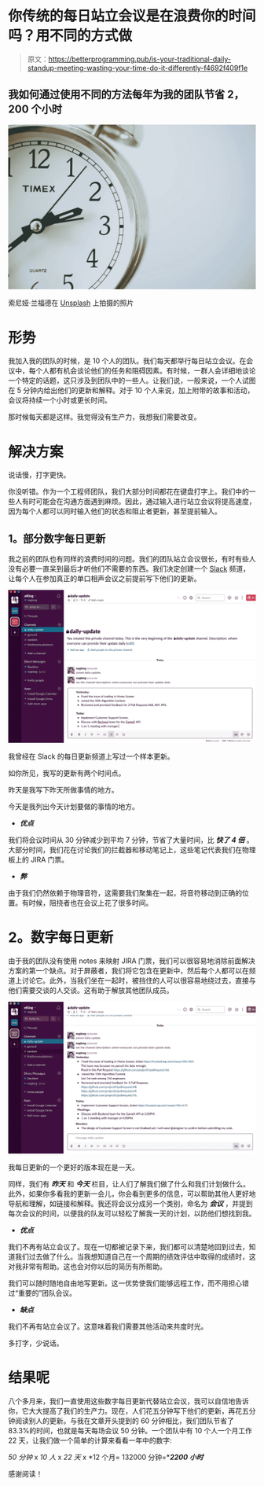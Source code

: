 # 你传统的每日站立会议是在浪费你的时间吗？用不同的方式做

> 原文：<https://betterprogramming.pub/is-your-traditional-daily-standup-meeting-wasting-your-time-do-it-differently-f4692f409f1e>

## 我如何通过使用不同的方法每年为我的团队节省 2，200 个小时

![](img/25bd33413eb79848da9d9ffea315687c.png)

索尼娅·兰福德在 [Unsplash](https://unsplash.com/s/photos/waste-time?utm_source=unsplash&utm_medium=referral&utm_content=creditCopyText) 上拍摄的照片

# 形势

我加入我的团队的时候，是 10 个人的团队。我们每天都举行每日站立会议。在会议中，每个人都有机会谈论他们的任务和阻碍因素。有时候，一群人会详细地谈论一个特定的话题，这只涉及到团队中的一些人。让我们说，一般来说，一个人试图在 5 分钟内给出他们的更新和解释。对于 10 个人来说，加上附带的故事和活动，会议将持续一个小时或更长时间。

那时候每天都是这样。我觉得没有生产力，我想我们需要改变。

# 解决方案

说话慢，打字更快。

你没听错。作为一个工程师团队，我们大部分时间都花在键盘打字上。我们中的一些人有时可能会在沟通方面遇到麻烦。因此，通过输入进行站立会议将提高速度，因为每个人都可以同时输入他们的状态和阻止者更新，甚至提前输入。

## **1。部分数字每日更新**

我之前的团队也有同样的浪费时间的问题。我们的团队站立会议很长，有时有些人没有必要一直呆到最后才听他们不需要的东西。我们决定创建一个 [Slack](https://slack.com/) 频道，让每个人在参加真正的单口相声会议之前提前写下他们的更新。

![](img/faacd4163929e73867ee32115edda4e4.png)

我曾经在 Slack 的每日更新频道上写过一个样本更新。

如你所见，我写的更新有两个时间点。

昨天是我写下昨天所做事情的地方。

今天是我列出今天计划要做的事情的地方。

*   ***优点***

我们将会议时间从 30 分钟减少到平均 7 分钟，节省了大量时间，比 ***快了 4 倍*** 。大部分时间，我们花在讨论我们的拦截器和移动笔记上，这些笔记代表我们在物理板上的 JIRA 门票。

*   ***弊***

由于我们仍然依赖于物理音符，这需要我们聚集在一起，将音符移动到正确的位置。有时候，阻挠者也在会议上花了很多时间。

# **2。数字每日更新**

由于我的团队没有使用 notes 来映射 JIRA 门票，我们可以很容易地消除前面解决方案的第一个缺点。对于屏蔽者，我们将它包含在更新中，然后每个人都可以在频道上讨论它。此外，当我们坐在一起时，被挡住的人可以很容易地绕过去，直接与他们需要交谈的人交谈。这有助于解放其他团队成员。

![](img/d4781320bd00d2b6af5e06a2c2dbd159.png)

我每日更新的一个更好的版本现在是一天。

同样，我们有 ***昨天*** 和 ***今天*** 栏目，让人们了解我们做了什么和我们计划做什么。此外，如果你多看我的更新一会儿，你会看到更多的信息，可以帮助其他人更好地导航和理解，如链接和解释。我还将会议分成另一个类别，命名为 ***会议*** ，并提到每次会议的时间，以便我的队友可以轻松了解我一天的计划，以防他们想找到我。

*   ***优点***

我们不再有站立会议了。现在一切都被记录下来，我们都可以清楚地回到过去，知道我们过去做了什么。当我想知道自己在一个周期的绩效评估中取得的成绩时，这对我非常有帮助。这也会对你以后的简历有所帮助。

我们可以随时随地自由地写更新。这一优势使我们能够远程工作，而不用担心错过“重要的”团队会议。

*   ***缺点***

我们不再有站立会议了。这意味着我们需要其他活动来共度时光。

多打字，少说话。

# 结果呢

八个多月来，我们一直使用这些数字每日更新代替站立会议，我可以自信地告诉你，它大大提高了我们的生产力。现在，人们花五分钟写下他们的更新，再花五分钟阅读别人的更新。与我在文章开头提到的 60 分钟相比，我们团队节省了 83.3%的时间，也就是每天每场会议 50 分钟。一个团队中有 10 个人一个月工作 22 天，让我们做一个简单的计算来看看一年中的数字:

*50 分钟* x *10 人* x *22 天* x *12 个月= 132000 分钟=****2200 小时***

感谢阅读！